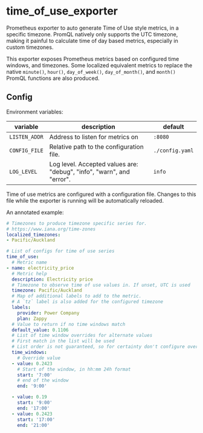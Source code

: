 # time_of_use_exporter

Prometheus exporter to auto generate Time of Use style metrics, in a specific timezone. PromQL natively only supports the UTC timezone, making it painful to calculate time of day based metrics, especially in custom timezones.

This exporter exposes Prometheus metrics based on configured time windows, and timezones. Some localized equivalent metrics to replace the native `minute()`, `hour()`, `day_of_week()`, `day_of_month()`, and `month()` PromQL functions are also produced.

## Config

Environment variables:

| variable      | description                                                           | default         |
| ------------- | --------------------------------------------------------------------- | --------------- |
| `LISTEN_ADDR` | Address to listen for metrics on                                      | `:8080`         |
| `CONFIG_FILE` | Relative path to the configuration file.                              | `./config.yaml` |
| `LOG_LEVEL`   | Log level. Accepted values are: "debug", "info", "warn", and "error". | `info`          |

Time of use metrics are configured with a configuration file. Changes to this file while the exporter is running will be automatically reloaded.

An annotated example:

```yaml
# Timezones to produce timezone specific series for.
# https://www.iana.org/time-zones
localized_timezones:
- Pacific/Auckland

# List of configs for time of use series
time_of_use:
  # Metric name
- name: electricity_price
  # Metric help
  description: Electricity price
  # Timezone to observe time of use values in. If unset, UTC is used
  timezone: Pacific/Auckland
  # Map of additional labels to add to the metric.
  # A `tz` label is also added for the configured timezone
  labels:
    provider: Power Company
    plan: Zappy
  # Value to return if no time windows match
  default_value: 0.1106
  # List of time window overrides for alternate values
  # First match in the list will be used
  # List order is not guaranteed, so for certainty don't configure overlapping windows
  time_windows:
    # Override value
  - value: 0.2423
    # Start of the window, in hh:mm 24h format
    start: '7:00'
    # end of the window
    end: '9:00'

  - value: 0.19
    start: '9:00'
    end: '17:00'
  - value: 0.2423
    start: '17:00'
    end: '21:00'

```

